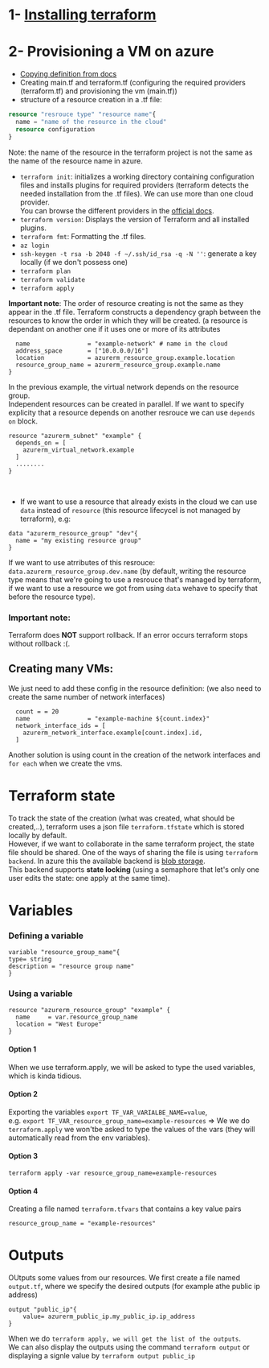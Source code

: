 # 1- [Installing terraform](https://developer.hashicorp.com/terraform/downloads?product_intent=terraform) 

# 2- Provisioning a VM on azure

* [Copying definition from docs](https://registry.terraform.io/providers/hashicorp/azurerm/latest/docs/resources/linux_virtual_machine)
*  Creating main.tf and terraform.tf (configuring the required providers (terraform.tf) and provisioning the vm (main.tf)) <br>
*  structure of a resource creation in a .tf file:
  ```terraform
  resource "resrouce type" "resource name"{
    name = "name of the resource in the cloud"
    resource configuration 
  }
  ```
Note: the name of the resource in the terraform project is not the same as the name of the resource name in azure.

* `terraform init`: initializes a working directory containing configuration files and installs plugins for required providers (terraform detects the needed installation from the .tf files). We can use more than one cloud provider.<br>
You can browse the different providers in the [official docs](https://registry.terraform.io/browse/providers).
* `terraform version`: Displays the version of Terraform and all installed plugins.
* `terraform fmt`: Formatting the .tf files.
* `az login` 
* `ssh-keygen -t rsa -b 2048 -f ~/.ssh/id_rsa -q -N ''`: generate a key locally (if we don't possess one)
* `terraform plan`
* `terraform validate`
* `terraform apply` <br>

<b>Important note</b>: The order of resource creating is not the same as they appear in the .tf file. Terraform constructs a dependency graph between the resources to know the order in which they will be created. (a resource is dependant on another one if it uses one or more of its attributes<br>
```resource "azurerm_virtual_network" "example" {
  name                = "example-network" # name in the cloud
  address_space       = ["10.0.0.0/16"]
  location            = azurerm_resource_group.example.location
  resource_group_name = azurerm_resource_group.example.name
}
```
In the previous example, the virtual network depends on the resource group. <br>
Independent resources can be created in parallel.
If we want to specify explicity that a resource depends on another resrouce we can use `depends on` block. 
```
resource "azurerm_subnet" "example" {
  depends_on = [
    azurerm_virtual_network.example
  ]
  ........
}
```
<br>

* If we want to use a resource that already exists in the cloud we can use `data` instead of `resource` (this resource lifecycel is not managed by terraform), e.g: <br>
```
data "azurerm_resource_group" "dev"{
  name = "my existing resource group"
}
```
If we want to use atrributes of this resrouce: `data.azurerm_resource_group.dev.name` (by default, writing the resource type means that we're going to use a resrouce that's managed by terraform, if we want to use a resource we got from using ``data`` wehave to specify that before the resource type).<br>




### <b>Important note: </b> 

Terraform does <b>NOT</b> support rollback. If an error occurs terraform stops without rollback :(.
## Creating many VMs:
We just need to add these config in the resource definition: (we also need to create the same number of network interfaces)
```
  count = = 20
  name                = "example-machine ${count.index}"
  network_interface_ids = [
    azurerm_network_interface.example[count.index].id,
  ]
```
Another solution is using count in the creation of the network interfaces and ``for each`` when we create the vms.
# Terraform state
To track the state of the creation (what was created, what should be created,..), terraform uses a json file `terraform.tfstate` which is stored locally by default. <br>
However, if we want to collaborate in the same terraform project, the state file should be shared. One of the ways of sharing the file is using ``terraform backend``. In azure this the available backend is [blob storage](https://developer.hashicorp.com/terraform/language/settings/backends/azurerm). <br>
This backend supports <b>state locking</b> (using a semaphore that let's only one user edits the state: one apply at the same time).

# Variables
### Defining a variable
```
variable "resource_group_name"{
type= string
description = "resource group name"
}
```
### Using a variable
```
resource "azurerm_resource_group" "example" {
  name     = var.resource_group_name
  location = "West Europe"
}
```
#### <b>Option 1</b>
When we use terraform.apply, we will be asked to type the used variables, which is kinda tidious.
#### <b>Option 2</b>
Exporting the variables `export TF_VAR_VARIALBE_NAME=value`, <br> e.g. `export TF_VAR_resource_group_name=example-resources` => We we do `terraform.apply` we won'tbe asked to type the values of the vars (they will automatically read from the env variables).
#### <b>Option 3</b>
`terraform apply -var resource_group_name=example-resources`
#### <b>Option 4</b>
Creating a file named `terraform.tfvars` that contains a key value pairs
```
resource_group_name = "example-resources"
```
# Outputs
OUtputs some values from our resources.
We first create a file named `output.tf`, where we specify the desired outputs (for example athe public ip address)
```
output "public_ip"{
    value= azurerm_public_ip.my_public_ip.ip_address
}
```
When we do `terraform apply, we will get the list of the outputs`. <br>
We can also display the outputs using the command `terraform output` or displaying a signle value by `terraform output public_ip`